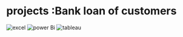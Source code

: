 # projects :Bank loan of customers

![excel](https://github.com/om-khairkar/projects/assets/128122164/5abfe1a0-f3c1-4d8b-9ab7-86828a1150db)
![power Bi ](https://github.com/om-khairkar/projects/assets/128122164/58ab6b84-7251-4d22-8de0-69bbe200c45f)
![tableau ](https://github.com/om-khairkar/projects/assets/128122164/b7d5df83-b873-4dda-a0e3-e02dda5b58c9)
